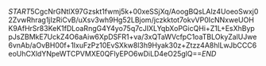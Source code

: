 $START$5CgcNrGNtlX97Gzskt1fwmj5k+00xeSSjXq/AoogBQsLAlz4UoeoSwxj02ZvwRhrag1jIzRiCvB/uXsv3wh9Hg52LBjom/jczkktot7okvVP0IcNNxweUOHK9AfHrSr83KeK1fDLoaRngG4Y4yo75q7cJIXLYqbXoPGicQHi+Z1L+EsXhByppJsZBMkE7UckZ4O6aAiw6XpDSFR1+va/3xQTaWVcfpC1oaTBLOkyZalUJwe6vnAb/aOvBH00f+1IxuFzPz10EvSXkw8l3h9Hyak30z+Ztzz4A8hlLwJbCCC6eoUhCXldYNpeWTCPVMXE0QFlyEPO6wDiLD4eO25glQ==$END$